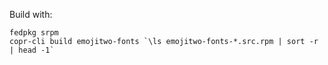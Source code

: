 Build with:

```
fedpkg srpm
copr-cli build emojitwo-fonts `\ls emojitwo-fonts-*.src.rpm | sort -r | head -1`
```
